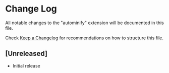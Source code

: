 # Change Log

All notable changes to the "autominify" extension will be documented in this file.

Check [Keep a Changelog](http://keepachangelog.com/) for recommendations on how to structure this file.

## [Unreleased]

- Initial release